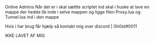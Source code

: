 Online Admins
Når det er i skal sættte scriptet ind skal i huske at lave en mappe der hedde lib inde i selve mappen og ligge filen Proxy.lua og Tunnel.lua ind i den mappe 

Hvis i har brug får hjælp så kontakt mig over discord | Gh0st#0011


IKKE LAVET AF MIG 


